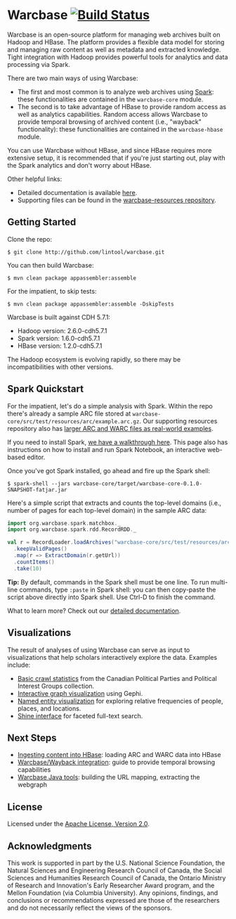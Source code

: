Warcbase [![Build Status](https://travis-ci.org/lintool/warcbase.svg?branch=master)](https://travis-ci.org/lintool/warcbase)
========

Warcbase is an open-source platform for managing web archives built on Hadoop and HBase. The platform provides a flexible data model for storing and managing raw content as well as metadata and extracted knowledge. Tight integration with Hadoop provides powerful tools for analytics and data processing via Spark.

There are two main ways of using Warcbase:

+ The first and most common is to analyze web archives using [Spark](http://spark.apache.org/): these functionalities are contained in the `warcbase-core` module.
+ The second is to take advantage of HBase to provide random access as well as analytics capabilities. Random access allows Warcbase to provide temporal browsing of archived content (i.e., "wayback" functionality): these functionalities are contained in the `warcbase-hbase` module.

You can use Warcbase without HBase, and since HBase requires more extensive setup, it is recommended that if you're just starting out, play with the Spark analytics and don't worry about HBase.

Other helpful links:

+ Detailed documentation is available [here](http://lintool.github.io/warcbase-docs/).
+ Supporting files can be found in the [warcbase-resources repository](https://github.com/lintool/warcbase-resources).

Getting Started
---------------

Clone the repo:

```
$ git clone http://github.com/lintool/warcbase.git
```

You can then build Warcbase:

```
$ mvn clean package appassembler:assemble
```

For the impatient, to skip tests:

```
$ mvn clean package appassembler:assemble -DskipTests
```

Warcbase is built against CDH 5.7.1:

+ Hadoop version: 2.6.0-cdh5.7.1
+ Spark version: 1.6.0-cdh5.7.1
+ HBase version: 1.2.0-cdh5.7.1

The Hadoop ecosystem is evolving rapidly, so there may be incompatibilities with other versions.

Spark Quickstart
----------------

For the impatient, let's do a simple analysis with Spark. Within the repo there's already a sample ARC file stored at `warcbase-core/src/test/resources/arc/example.arc.gz`. Our supporting resources repository also has [larger ARC and WARC files as real-world examples](https://github.com/lintool/warcbase-resources/tree/master/Sample-Data).

If you need to install Spark, [we have a walkthrough here](http://lintool.github.io/warcbase-docs/Getting-Started/). This page also has instructions on how to install and run Spark Notebook, an interactive web-based editor.

Once you've got Spark installed, go ahead and fire up the Spark shell:

```
$ spark-shell --jars warcbase-core/target/warcbase-core-0.1.0-SNAPSHOT-fatjar.jar
```

Here's a simple script that extracts and counts the top-level domains (i.e., number of pages for each top-level domain) in the sample ARC data:

```scala
import org.warcbase.spark.matchbox._
import org.warcbase.spark.rdd.RecordRDD._

val r = RecordLoader.loadArchives("warcbase-core/src/test/resources/arc/example.arc.gz", sc)
  .keepValidPages()
  .map(r => ExtractDomain(r.getUrl))
  .countItems()
  .take(10)
```

**Tip:** By default, commands in the Spark shell must be one line. To run multi-line commands, type `:paste` in Spark shell: you can then copy-paste the script above directly into Spark shell. Use Ctrl-D to finish the command.

What to learn more? Check out our [detailed documentation](http://lintool.github.io/warcbase-docs/).


Visualizations
--------------

The result of analyses of using Warcbase can serve as input to visualizations that help scholars interactively explore the data. Examples include:

+ [Basic crawl statistics](http://lintool.github.io/warcbase/vis/crawl-sites/index.html) from the Canadian Political Parties and Political Interest Groups collection.
+ [Interactive graph visualization](http://lintool.github.io/warcbase-docs/Gephi-Converting-Site-Link-Structure-into-Dynamic-Visualization/) using Gephi.
+ [Named entity visualization](http://lintool.github.io/warcbase-docs/Spark-NER-Visualization/) for exploring relative frequencies of people, places, and locations.
+ [Shine interface](http://webarchives.ca/) for faceted full-text search.


Next Steps
----------

+ [Ingesting content into HBase](http://lintool.github.io/warcbase-docs/Ingesting-Content-into-HBase/): loading ARC and WARC data into HBase
+ [Warcbase/Wayback integration](http://lintool.github.io/warcbase-docs/Warcbase-Wayback-Integration/): guide to provide temporal browsing capabilities
+ [Warcbase Java tools](http://lintool.github.io/warcbase-docs/Warcbase-Java-Tools/): building the URL mapping, extracting the webgraph


License
-------

Licensed under the [Apache License, Version 2.0](http://www.apache.org/licenses/LICENSE-2.0).


Acknowledgments
---------------

This work is supported in part by the U.S. National Science Foundation, the Natural Sciences and Engineering Research Council of Canada, the Social Sciences and Humanities Research Council of Canada, the Ontario Ministry of Research and Innovation's Early Researcher Award program, and the Mellon Foundation (via Columbia University). Any opinions, findings, and conclusions or recommendations expressed are those of the researchers and do not necessarily reflect the views of the sponsors.

